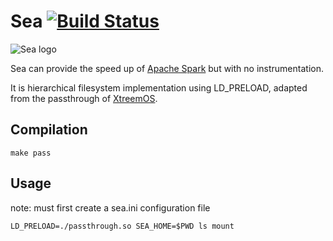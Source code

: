 # Sea [![Build Status](https://travis-ci.com/ValHayot/Sea.svg?branch=master)](https://travis-ci.com/ValHayot/Sea)
![Sea logo](https://lh3.googleusercontent.com/_QD6PrqDMG50G8crgmnIa75jB3I4xnX1cREsHU-aQ0eTqAwBn4UoJ-NFwmVS6Q2xEXFqT2nQCNuhBf64NpuqDErX20Fd6iEKPAI1prmr)


Sea can provide the speed up of [Apache Spark](http://spark.apache.org) but with no instrumentation.

It is hierarchical filesystem implementation using LD_PRELOAD, adapted from
the passthrough of [XtreemOS](https://github.com/xtreemfs/xtreemfs).

## Compilation

`make pass`

## Usage

note: must first create a sea.ini configuration file

`LD_PRELOAD=./passthrough.so SEA_HOME=$PWD ls mount`
